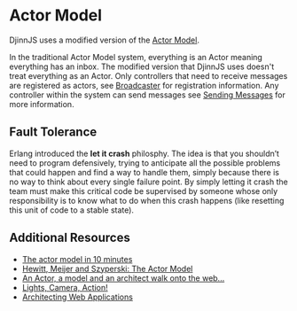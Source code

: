 # Actor Model

DjinnJS uses a modified version of the [Actor Model](https://en.wikipedia.org/wiki/Actor_model).

In the traditional Actor Model system, everything is an Actor meaning everything has an inbox. The modified version that DjinnJS uses doesn't treat everything as an Actor. Only controllers that need to receive messages are registered as actors, see [Broadcaster](/messaging/broadcaster) for registration information. Any controller within the system can send messages see [Sending Messages](/messaging/sending-messages) for more information.

## Fault Tolerance

Erlang introduced the **let it crash** philosphy. The idea is that you shouldn’t need to program defensively, trying to anticipate all the possible problems that could happen and find a way to handle them, simply because there is no way to think about every single failure point. By simply letting it crash the team must make this critical code be supervised by someone whose only responsibility is to know what to do when this crash happens (like resetting this unit of code to a stable state).

## Additional Resources

- [The actor model in 10 minutes](https://www.brianstorti.com/the-actor-model/)
- [Hewitt, Meijer and Szyperski: The Actor Model](https://channel9.msdn.com/Shows/Going+Deep/Hewitt-Meijer-and-Szyperski-The-Actor-Model-everything-you-wanted-to-know-but-were-afraid-to-ask)
- [An Actor, a model and an architect walk onto the web...](https://dassur.ma/things/actormodel/)
- [Lights, Camera, Action!](https://dassur.ma/things/lights-camera-action/)
- [Architecting Web Applications](https://youtu.be/Vg60lf92EkM)